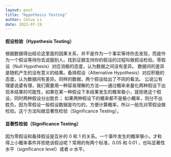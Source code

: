 ```yaml
---
layout: post
title: "Hypothesis Testing"
author: Cetus Li
date: 2022-07-19
---
```


#### **假设检验（Hypothesis Testing）**
根据数据得出结论这里面的因果关系，并不是作为一个事实等待你去发现，而是作为一个假设等待你去说服别人。找到证据支持你的假设的过程叫做假设检验。零假设（Null Hypothesis）对应消极的态度，认为数据之间没有差异。
数据间的差异是随机产生的没有意义的结果。备择假设（Alternative Hypothesis）对应积极的态度，认为数据间有差异。同样的数据，两个假设给出了不同的看法。
公说公有理婆说婆有理，我们需要用一种容易理解的方法——通过概率来量化两种假设下出现本结果的可能性，如果在某一种假设下本结果发生的概率极小，就拒绝这个假设，同时两种假设分出胜负；
如果两种假设下的概率都不是极小概率，则分不出胜负。因为零假设一般假设数据是均匀的，方便计算概率，所以一般先对零假设做检验。这个方法叫做显著性检验（Significance Testing）。

#### **显著性检验（Significance Testing）**
因为零假设和备择假设是互补的 0 和 1 的关系。一个事件发生的概率够小，才称得上小概率事件并拒绝该假设呢？常用的有两个标准，0.05 和 0.01 ，也叫显著性水平（significance level）或者 $\alpha$ 水平。




